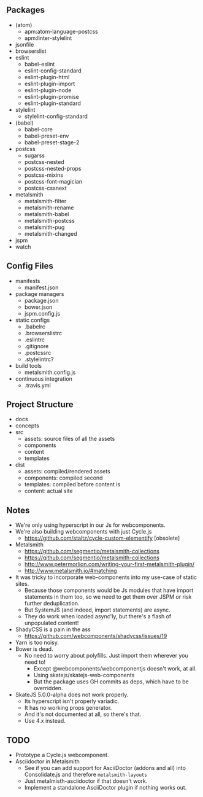 ## Packages

- (atom)
  - apm:atom-language-postcss
  - apm:linter-stylelint
- jsonfile
- browserslist
- eslint
  - babel-eslint
  - eslint-config-standard
  - eslint-plugin-html
  - eslint-plugin-import
  - eslint-plugin-node
  - eslint-plugin-promise
  - eslint-plugin-standard
- stylelint
  - stylelint-config-standard
- (babel)
  - babel-core
  - babel-preset-env
  - babel-preset-stage-2
- postcss
  - sugarss
  - postcss-nested
  - postcss-nested-props
  - postcss-mixins
  - postcss-font-magician
  - postcss-cssnext
- metalsmith
  - metalsmith-filter
  - metalsmith-rename
  - metalsmith-babel
  - metalsmith-postcss
  - metalsmith-pug
  - metalsmith-changed
- jspm
- watch

## Config Files

- manifests
  - manifest.json
- package managers
  - package.json
  - bower.json
  - jspm.config.js
- static configs
  - .babelrc
  - .browserslistrc
  - .eslintrc
  - .gitignore
  - .postcssrc
  - .stylelintrc?
- build tools
  - metalsmith.config.js
- continuous integration
  - .travis.yml

## Project Structure

- docs
- concepts
- src
  - assets: source files of all the assets
  - components
  - content
  - templates
- dist
  - assets: compiled/rendered assets
  - components: compiled second
  - templates: compiled before content is
  - content: actual site

## Notes

- We're only using hyperscript in our Js for webcomponents.
- We're also building webcomponents with just Cycle.js
  - https://github.com/staltz/cycle-custom-elementify [obsolete]
- Metalsmith
  - https://github.com/segmentio/metalsmith-collections
  - https://github.com/segmentio/metalsmith-collections
  - http://www.petermorlion.com/writing-your-first-metalsmith-plugin/
  - http://www.metalsmith.io/#matching
- It was tricky to incorporate web-components into my use-case of static sites.
  - Because those components would be Js modules that have import statements in them too, so we need to get them over JSPM or risk further deduplication.
  - But SystemJS (and indeed, import statements) are async.
  - They do work when loaded async'ly, but there's a flash of unpopulated content!
- ShadyCSS is a pain in the ass
  - https://github.com/webcomponents/shadycss/issues/19
- Yarn is too noisy.
- Bower is dead.
  - No need to worry about polyfills. Just import them wherever you need to!
    - Except @webcomponents/webcomponentjs doesn't work, at all.
    - Using skatejs/skatejs-web-components
    - But the package uses GH commits as deps, which have to be overridden.
- SkateJS 5.0.0-alpha does not work properly.
  - Its hyperscript isn't properly variadic.
  - It has no working props generator.
  - And it's not documented at all, so there's that.
  - Use 4.x instead.

## TODO

- Prototype a Cycle.js webcomponent.
- Asciidoctor in Metalsmith
  - See if you can add support for AsciiDoctor (addons and all) into Consolidate.js and therefore `metalsmith-layouts`
  - Just metalmisth-asciidoctor if that doesn't work.
  - Implement a standalone AsciiDoctor plugin if nothing works out.
